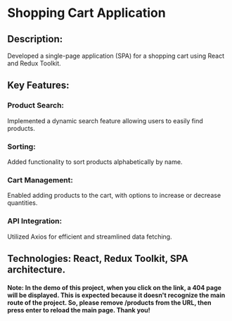 # Shopping Cart Application   

## Description: 
  Developed a single-page application (SPA) for a shopping cart using React and Redux Toolkit.
## Key Features:
### Product Search: 
  Implemented a dynamic search feature allowing users to easily find products.
### Sorting: 
  Added functionality to sort products alphabetically by name.
### Cart Management: 
  Enabled adding products to the cart, with options to increase or decrease quantities.
### API Integration: 
  Utilized Axios for efficient and streamlined data fetching.
## Technologies: React, Redux Toolkit, SPA architecture.

#### Note: In the demo of this project, when you click on the link, a 404 page will be displayed. This is expected because it doesn't recognize the main route of the project. So, please remove /products from the URL, then press enter to reload the main page. Thank you!

